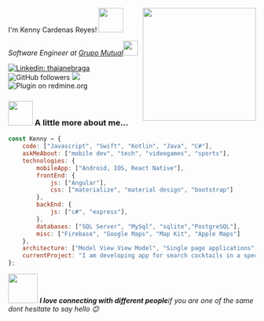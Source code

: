 I'm Kenny Cardenas Reyes! <img src="https://media.giphy.com/media/12oufCB0MyZ1Go/giphy.gif" width="50"></h2>
<img align='right' src="https://media.giphy.com/media/M9gbBd9nbDrOTu1Mqx/giphy.gif" width="230">
<p><em>Software Engineer at <a href="http://www.s-com.com">Grupo Mutual</a><img src="https://media.giphy.com/media/WUlplcMpOCEmTGBtBW/giphy.gif" width="30"> 
</em></p>


[![Linkedin: thaianebraga](https://img.shields.io/badge/-kenny-blue?style=flat-square&logo=Linkedin&logoColor=white&link=https://www.linkedin.com/in/ram-kenny-cardenas-reyes-69128b180/)](https://www.linkedin.com/in/ram-kenny-cardenas-reyes-69128b180/)
![GitHub followers](https://img.shields.io/github/followers/kenny0412?label=Follow&style=social)
![](https://visitor-badge.glitch.me/badge?page_id=anmol098.anmol098)
<img alt="Plugin on redmine.org" src="https://img.shields.io/redmine/plugin/stars/redmine_xlsx_format_issue_exporter?label=Love%20coding">

### <img src="https://appsamurai.com/wp-content/uploads/2017/07/android-and-ios-development.jpg" width="50"> A little more about me...  

```javascript
const Kenny = {
    code: ["Javascript", "Swift", "Kotlin", "Java", "C#"],
    askMeAbout: ["mobile dev", "tech", "videogames", "sports"],
    technologies: {
        mobileApp: ["Android, IOS, React Native"],
        frontEnd: {
            js: ["Angular"],
            css: ["materialize", "material design", "bootstrap"]
        },
        backEnd: {
            js: ["c#", "express"],
        },
        databases: ["SQL Server", "MySql", "sqlite","PostgreSQL"],
        misc: ["Firebase", "Google Maps", "Map Kit", "Apple Maps"]
    },
    architecture: ["Model View View Model", "Single page applications", "Model View Controller"],
    currentProject: "I am developing app for search cocktails in a specific zone",
};
```
<img src="https://icon-library.com/images/partner-icon/partner-icon-6.jpg" width="60"> <em><b>I love connecting with different people</b>if you are one of the same dont hesitate to say hello 😊</em>


```
